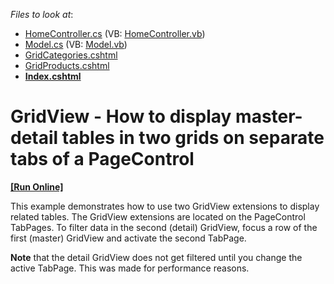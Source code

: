 <!-- default file list -->
*Files to look at*:

* [HomeController.cs](./CS/Controllers/HomeController.cs) (VB: [HomeController.vb](./VB/Controllers/HomeController.vb))
* [Model.cs](./CS/Models/Model.cs) (VB: [Model.vb](./VB/Models/Model.vb))
* [GridCategories.cshtml](./CS/Views/Home/GridCategories.cshtml)
* [GridProducts.cshtml](./CS/Views/Home/GridProducts.cshtml)
* **[Index.cshtml](./CS/Views/Home/Index.cshtml)**
<!-- default file list end -->
# GridView - How to display master-detail tables in two grids on separate tabs of a PageControl
<!-- run online -->
**[[Run Online]](https://codecentral.devexpress.com/e4433/)**
<!-- run online end -->


<p>This example demonstrates how to use two GridView extensions to display related tables. The GridView extensions are located on the PageControl TabPages. To filter data in the second (detail) GridView, focus a row of the first (master) GridView and activate the second TabPage. </p><p><strong>Note</strong> that the detail GridView does not get filtered until you change the active TabPage. This was made for performance reasons.</p>

<br/>


